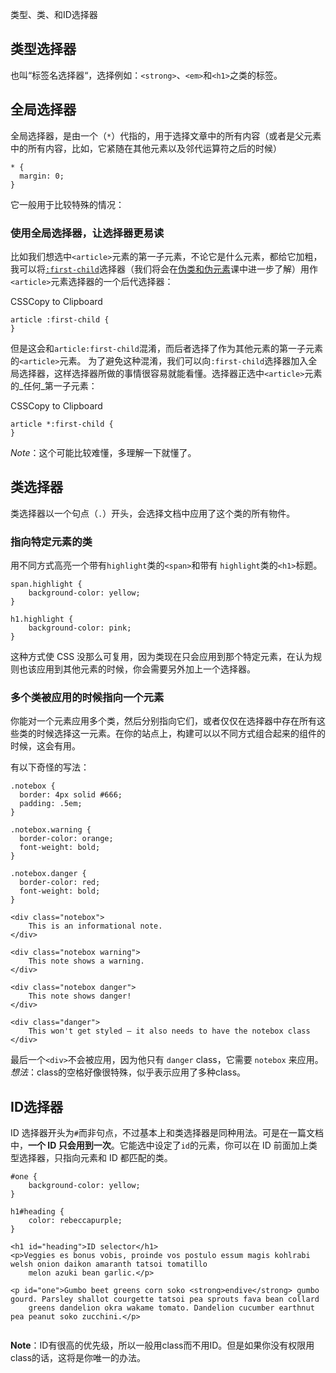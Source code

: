 类型、类、和ID选择器

## 类型选择器
也叫“标签名选择器“，选择例如：`<strong>`、`<em>`和`<h1>`之类的标签。
## 全局选择器
全局选择器，是由一个（`*`）代指的，用于选择文章中的所有内容（或者是父元素中的所有内容，比如，它紧随在其他元素以及邻代运算符之后的时候）
```
* {
  margin: 0;
}
```
它一般用于比较特殊的情况：
### 使用全局选择器，让选择器更易读
比如我们想选中`<article>`元素的第一子元素，不论它是什么元素，都给它加粗，我可以将[`:first-child`](https://developer.mozilla.org/zh-CN/docs/Web/CSS/:first-child)选择器（我们将会在[伪类和伪元素](https://developer.mozilla.org/zh-CN/docs/Learn/CSS/Building_blocks/Selectors/Pseudo-classes_and_pseudo-elements)课中进一步了解）用作`<article>`元素选择器的一个后代选择器：

CSSCopy to Clipboard

```
article :first-child {
}
```

但是这会和`article:first-child`混淆，而后者选择了作为其他元素的第一子元素的`<article>`元素。
为了避免这种混淆，我们可以向`:first-child`选择器加入全局选择器，这样选择器所做的事情很容易就能看懂。选择器正选中`<article>`元素的_任何_第一子元素：

CSSCopy to Clipboard

```
article *:first-child {
}
```
*Note*：这个可能比较难懂，多理解一下就懂了。
## 类选择器
类选择器以一个句点（`.`）开头，会选择文档中应用了这个类的所有物件。
### 指向特定元素的类
用不同方式高亮一个带有`highlight`类的`<span>`和带有 `highlight`类的`<h1>`标题。
```
span.highlight {
	background-color: yellow;
}

h1.highlight {
	background-color: pink;
}
```
这种方式使 CSS 没那么可复用，因为类现在只会应用到那个特定元素，在认为规则也该应用到其他元素的时候，你会需要另外加上一个选择器。

### 多个类被应用的时候指向一个元素
你能对一个元素应用多个类，然后分别指向它们，或者仅仅在选择器中存在所有这些类的时候选择这一元素。在你的站点上，构建可以以不同方式组合起来的组件的时候，这会有用。

有以下奇怪的写法：
```
.notebox {
  border: 4px solid #666;
  padding: .5em;
}

.notebox.warning {
  border-color: orange;
  font-weight: bold;
}

.notebox.danger {
  border-color: red;
  font-weight: bold;
}
```
```
<div class="notebox">
    This is an informational note.
</div>

<div class="notebox warning">
    This note shows a warning.
</div>

<div class="notebox danger">
    This note shows danger!
</div>

<div class="danger">
    This won't get styled — it also needs to have the notebox class
</div>
```
最后一个`<div>`不会被应用，因为他只有 `danger` class，它需要 `notebox` 来应用。
*想法*：class的空格好像很特殊，似乎表示应用了多种class。

## ID选择器
ID 选择器开头为`#`而非句点，不过基本上和类选择器是同种用法。可是在一篇文档中，**一个 ID 只会用到一次**。它能选中设定了`id`的元素，你可以在 ID 前面加上类型选择器，只指向元素和 ID 都匹配的类。
```
#one {
    background-color: yellow;
}

h1#heading {
    color: rebeccapurple;
}
```
```
<h1 id="heading">ID selector</h1>
<p>Veggies es bonus vobis, proinde vos postulo essum magis kohlrabi welsh onion daikon amaranth tatsoi tomatillo
    melon azuki bean garlic.</p>

<p id="one">Gumbo beet greens corn soko <strong>endive</strong> gumbo gourd. Parsley shallot courgette tatsoi pea sprouts fava bean collard
    greens dandelion okra wakame tomato. Dandelion cucumber earthnut pea peanut soko zucchini.</p>
    
```
**Note**：ID有很高的优先级，所以一般用class而不用ID。但是如果你没有权限用class的话，这将是你唯一的办法。

